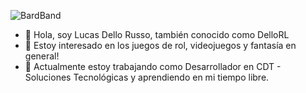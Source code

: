 ![BardBand]([https://github.com/Your_Repository_Name/Your_GIF_Name.gif](https://github.com/DelloRL/DelloRL/blob/main/BardBand.gif))

- 👋 Hola, soy Lucas Dello Russo, también conocido como DelloRL
- 👀 Estoy interesado en los juegos de rol, videojuegos y fantasía en general!
- 🌱 Actualmente estoy trabajando como Desarrollador en CDT - Soluciones Tecnológicas y aprendiendo en mi tiempo libre.
  
<!--
**DelloRL/DelloRL** is a ✨ _special_ ✨ repository because its `README.md` (this file) appears on your GitHub profile.

Here are some ideas to get you started:

- 🔭 I’m currently working on ...
- 🌱 I’m currently learning ...
- 👯 I’m looking to collaborate on ...
- 🤔 I’m looking for help with ...
- 💬 Ask me about ...
- 📫 How to reach me: ...
- 😄 Pronouns: ...
- ⚡ Fun fact: ...
-->
